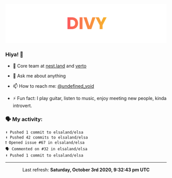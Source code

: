 
![](https://github.com/divy-work/divy-work/raw/master/assets/divy.png)

### Hiya! 👋

- 🔭 Core team at [nest.land](https://github.com/nestdotland/nest.land) and [verto](https://github.com/useverto/verto)

- 💬 Ask me about anything

- 📫 How to reach me: [@undefined_void](https://instagram.com/divy.exe)

- ⚡ Fun fact: I play guitar, listen to music, enjoy meeting new people, kinda introvert.

### 🗣 My activity:

```
⬆️ Pushed 1 commit to elsaland/elsa
⬆️ Pushed 42 commits to elsaland/elsa
❗️ Opened issue #67 in elsaland/elsa
🗣 Commented on #32 in elsaland/elsa
⬆️ Pushed 1 commit to elsaland/elsa
```

------------
<p align="center">Last refresh: <b>Saturday, October 3rd 2020, 9:32:43 pm UTC</b></p>
